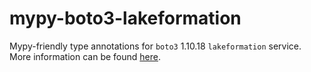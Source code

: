# mypy-boto3-lakeformation

Mypy-friendly type annotations for `boto3` 1.10.18 `lakeformation` service.
More information can be found [here](https://github.com/vemel/mypy_boto3).